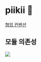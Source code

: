 # piikii 🌱

[협업 컨벤션](https://github.com/mash-up-kr/piikii_Spring/wiki/%EC%BB%A8%EB%B2%A4%EC%85%98)

## 모듈 의존성

![](https://github.com/mash-up-kr/piikii_Spring/raw/main/docs/architecture/DependencyGraph.png?raw=true)
